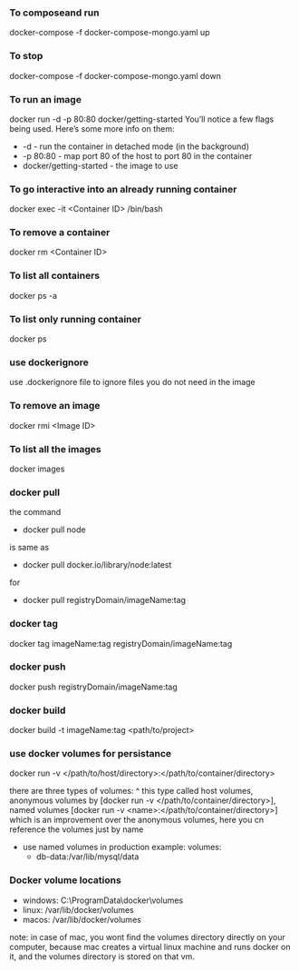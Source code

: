 ### To composeand run
docker-compose -f docker-compose-mongo.yaml up
### To stop 
docker-compose -f docker-compose-mongo.yaml down

### To run an image
docker run -d -p 80:80 docker/getting-started
You’ll notice a few flags being used. Here’s some more info on them:

- -d - run the container in detached mode (in the background)
- -p 80:80 - map port 80 of the host to port 80 in the container
- docker/getting-started - the image to use

### To go interactive into an already running container
docker exec -it \<Container ID\> /bin/bash

### To remove a container 
docker rm \<Container ID\>

### To list all containers 
docker ps -a

### To list only running container 
docker ps

### use dockerignore
use .dockerignore file to ignore files you do not need in the image

### To remove an image
docker rmi \<Image ID\>

### To list all the images
docker images

### docker pull
the command
- docker pull node 

is same as

- docker pull docker.io/library/node:latest

for 

- docker pull registryDomain/imageName:tag

### docker tag 
docker tag imageName:tag registryDomain/imageName:tag

### docker push
docker push registryDomain/imageName:tag

### docker build 
docker build -t imageName:tag \<path/to/project\>

### use docker volumes for persistance
docker run -v \</path/to/host/directory\>:\</path/to/container/directory\>

there are three types of volumes: ^ this type called host volumes, anonymous volumes by [docker run -v \</path/to/container/directory\>], named volumes [docker run -v \<name\>:\</path/to/container/directory\>] which is an improvement over the anonymous volumes, here you cn reference the volumes just by name
- use named volumes in production
example:
volumes:
    - db-data:/var/lib/mysql/data

### Docker volume locations
- windows: C:\ProgramData\docker\volumes
- linux: /var/lib/docker/volumes
- macos: /var/lib/docker/volumes

note: in case of mac, you wont find the volumes directory directly on your computer, because mac creates a virtual linux machine and runs docker on it, and the volumes directory is stored on that vm.
